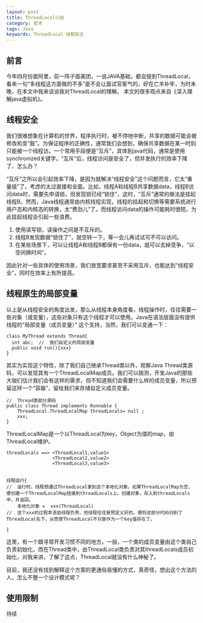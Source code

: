 ```yaml
---
layout: post
title: ThreadLocal小结
category: 技术
tags: Java
keywords: ThreadLocal 线程安全
---
```


## 前言 ##
今年四月份面阿里，前一阵子面美团，一说JAVA基础，都会提到ThreadLocal，看来一句“多线程这方面做的不多”是不会让面试官客气的，好在亡羊补牢，为时未晚，在本文中我来谈谈我对ThreadLocal的理解。
本文的很多观点来自《深入理解java虚拟机》。

## 线程安全 ##
我们很难想象在计算机的世界，程序执行时，被不停地中断，共享的数据可能会被修改和变“脏”。为保证程序的正确性，通常我们会想到，确保共享数据在某一时刻只能被一个线程访。一个常用手段便是“互斥”，具体到java代码，通常是使用synchronized关键字。“互斥”后，线程访问是安全了，但并发执行的效率下降了，怎么办？

“互斥”之所以会引起效率下降，是因为就解决“线程安全”这个问题而言，它太“重量级”了，考虑的太过直接和全面。比如，线程A和线程B共享数据data，线程B访问data时，需要先申请锁，但发现锁已经“锁住”，这时，“互斥”通常的做法是挂起线程B。然而，Java线程通常由内核线程实现，线程的挂起和切换等需要系统进行用户态和内核态的转换，太“费劲儿”了。而线程访问data的操作可能耗时很短，为此挂起线程会引起一些浪费。

1. 使用读写锁，读操作之间是不互斥的。
2. 线程B发现数据“锁住了”，就空转一下，等一会儿再试试可不可以访问。
3. 在某些场景下，可以让线程A和线程B都保有一份data，就可以去掉竞争，“以空间换时间”。

因此针对一些具体的使用场景，我们放宽要求甚至不采用互斥，也能达到“线程安全”，同时在效率上有所提高。

## 线程原生的局部变量 ##

以上是从线程安全的角度出发，那么从线程本身角度看，线程操作时，往往需要一些对象（或变量），这些对象只有这个线程才可以使用。Java在语法层面没有提供线程的“局部变量（成员变量）” 这个支持，当然，我们可以变通一下：
   
    class MyThread extends Thread{
      int abc;	//	我们自定义的局部变量
      public void run(){xxx}
    }


其实为实现这个特性，除了我们自己继承Thread类以外，观察Java Thread类源码，可以发现其有一个ThreadLocalMap成员。我们可以揣测，开发Java的那些大咖们估计我们会有这样的需求，但不知道我们会需要什么样的成员变量，所以预留这样一个“容器”，留给我们来存储自定义成员变量。

	//	Thread类部分源码
	public class Thread implements Runnable {  
	    ThreadLocal.ThreadLocalMap threadLocals= null ;  
		xxx;
	}  


ThreadLocalMap是一个以ThreadLocal为key，Object为值的map，由ThreadLocal维护。

    threadLocals ==> <ThreadLocal1,value1>
	                 <ThreadLocal2,value2>
	                 <ThreadLocal3,value3>


	线程运行{
	//	运行时，线程想通过ThreadLocal拿到这个本地化对象。如果ThreadLocalMap为空，便创建一个ThreadLocalMap挂接到threadLocals上。创建对象，存入到threadLocals中，并返回。
		本地化对象 =  xxx(ThreadLocal)
	//	这个xxx的过程本该由线程负责，但线程往往是预定义好的。便将这部分代码归到了ThreadLocal名下，从而使ThreadLocal不只是作为一个key值存在了。
	
	}

这里，有一个跟寻常开发习惯不同的地方，一般，一个类的成员变量由这个类自己负责初始化，而在Thread类中，由ThreadLocal类负责对其threadLocals成员初始化，对我来讲，了解了这点，ThreadLocal就没有什么神秘了。

目前，我还没有找到解释这个方案的更通俗易懂的方式，真奇怪，想出这个方法的人，怎么不整一个设计模式呢？


## 使用限制 ##
待续
